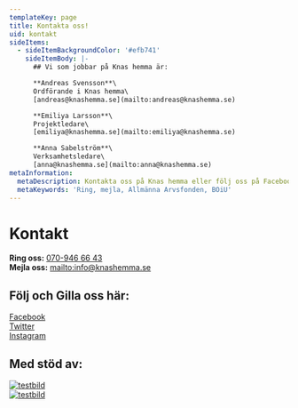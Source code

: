 ```yaml
---
templateKey: page
title: Kontakta oss!
uid: kontakt
sideItems:
  - sideItemBackgroundColor: '#efb741'
    sideItemBody: |-
      ## Vi som jobbar på Knas hemma är:

      **Andreas Svensson**\
      Ordförande i Knas hemma\
      [andreas@knashemma.se](mailto:andreas@knashemma.se)

      **Emiliya Larsson**\
      Projektledare\
      [emiliya@knashemma.se](mailto:emiliya@knashemma.se)

      **Anna Sabelström**\
      Verksamhetsledare\
      [anna@knashemma.se](mailto:anna@knashemma.se)
metaInformation:
  metaDescription: Kontakta oss på Knas hemma eller följ oss på Facebook eller Instagram.
  metaKeywords: 'Ring, mejla, Allmänna Arvsfonden, BOiU'
---
```

# Kontakt

**Ring oss:** [070-946 66 43](tel:+0709466643)\
**Mejla oss:** <mailto:info@knashemma.se>

## Följ och Gilla oss här:

[Facebook](https://www.facebook.com/knashemma)\
[Twitter](https://www.twitter.com/knashemma)\
[Instagram](https://www.instagram.com/knashemma)

## Med stöd av:

<div class='small-logo'>
<a href='http://www.arvsfonden.se/'>
<img src='/uploads/arvsfonden-logotyp-rgb-svart.png' alt='testbild'/>
</a>
</div>
<div class='small-logo'>
<a href='https://boiu.se/'>
<img src='/uploads/arvsfonden-logotyp-rgb-svart.png' alt='testbild'/>
</a>
</div>

